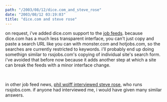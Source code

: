 ```yaml
---
path: "/2003/08/12/dice.com_and_steve_rose" 
date: "2003/08/12 03:19:03" 
title: "dice.com and steve rose" 
---
```

<p>on request, i've added dice.com support to the <a href="http://weblog.randomchaos.com/">job feeds</a>. because dice.com has a much less transparent interface, you can't just copy and paste a search URL like you can with monster.com and hotjobs.com, so the searches are currently restricted to keywords. i'll probably end up doing somethign similar to rssjobs.com's copying of individual site's search form. i've avoided that before now because it adds another step at which a site can break the feeds with a minor interface change.</p><br><p>in other job feed news, <a href="http://dijest.com/aka/2003/08/05.html#a2525">phil wolff interviewed steve rose</a>, who runs rssjobs.com. if anyone had interviewed me, i would have given many similar answers.</p>